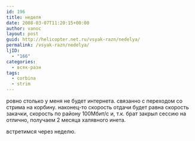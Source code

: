 ```yaml
---
id: 196
title: неделя
date: 2008-03-07T11:20:15+00:00
author: vanoc
layout: post
guid: http://helicopter.net.ru/vsyak-razn/nedelya/
permalink: /vsyak-razn/nedelya/
ljID:
  - "166"
categories:
  - всяк-разн
tags:
  - corbina
  - strim
---
```

ровно столько у меня не будет интернета. связанно с переходом со стрима на корбину. наконец-то скорость отдачи будет равна скорость закачки, скорость по району 100Мбит/c и, т.к. брат закрыл сессию на отлично, получаем 2 месяца халявного инета.
  
встретимся через неделю.